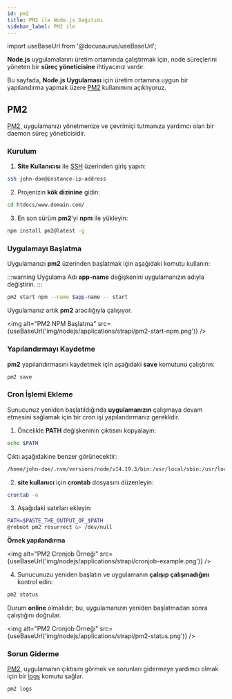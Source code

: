 ```yaml
---
id: pm2
title: PM2 ile Node.js Dağıtımı
sidebar_label: PM2 ile
---
```


import useBaseUrl from '@docusaurus/useBaseUrl';

**Node.js** uygulamalarını üretim ortamında çalıştırmak için, node süreçlerini yöneten bir **süreç yöneticisine** ihtiyacınız vardır.

Bu sayfada, **Node.js Uygulaması** için üretim ortamına uygun bir yapılandırma yapmak üzere [PM2](https://pm2.keymetrics.io/) kullanımını açıklıyoruz.

## PM2

[PM2](https://pm2.keymetrics.io/), uygulamanızı yönetmenize ve çevrimiçi tutmanıza yardımcı olan bir daemon süreç yöneticisidir.

### Kurulum

1. **Site Kullanıcısı** ile [SSH](../../frontend-area/ssh-ftp/#ssh-login) üzerinden giriş yapın:

```bash
ssh john-doe@instance-ip-address
```

2. Projenizin **kök dizinine** gidin:

```bash
cd htdocs/www.domain.com/
```

3. En son sürüm **pm2**'yi **npm** ile yükleyin:

```bash
npm install pm2@latest -g
```

### Uygulamayı Başlatma

Uygulamanızı **pm2** üzerinden başlatmak için aşağıdaki komutu kullanın:

:::warning Uygulama Adı
**app-name** değişkenini uygulamanızın adıyla değiştirin.
:::

```bash
pm2 start npm --name $app-name -- start
```

Uygulamanız artık **pm2** aracılığıyla çalışıyor.

<img alt="PM2 NPM Başlatma" src={useBaseUrl('img/nodejs/applications/strapi/pm2-start-npm.png')} />

### Yapılandırmayı Kaydetme

**pm2** yapılandırmasını kaydetmek için aşağıdaki **save** komutunu çalıştırın:

```bash
pm2 save
```

### Cron İşlemi Ekleme

Sunucunuz yeniden başlatıldığında **uygulamanızın** çalışmaya devam etmesini sağlamak için bir cron işi yapılandırmanız gereklidir.

1. Öncelikle **PATH** değişkeninin çıktısını kopyalayın:

```bash
echo $PATH
```

Çıktı aşağıdakine benzer görünecektir:

```bash
/home/john-doe/.nvm/versions/node/v14.19.3/bin:/usr/local/sbin:/usr/local/bin:/usr/sbin:/usr/bin:/sbin:/bin
```

2. **site kullanıcı** için **crontab** dosyasını düzenleyin:

```bash
crontab -e
```

3. Aşağıdaki satırları ekleyin:

```bash
PATH=$PASTE_THE_OUTPUT_OF_$PATH
@reboot pm2 resurrect &> /dev/null
```

**Örnek yapılandırma**

<img alt="PM2 Cronjob Örneği" src={useBaseUrl('img/nodejs/applications/strapi/cronjob-example.png')} />

4. Sunucunuzu yeniden başlatın ve uygulamanın **çalışıp çalışmadığını** kontrol edin:

```bash
pm2 status
```

Durum **online** olmalıdır; bu, uygulamanızın yeniden başlatmadan sonra çalıştığını doğrular.

<img alt="PM2 Cronjob Örneği" src={useBaseUrl('img/nodejs/applications/strapi/pm2-status.png')} />

### Sorun Giderme

[PM2](https://pm2.keymetrics.io/), uygulamanın çıktısını görmek ve sorunları gidermeye yardımcı olmak için bir [logs](https://pm2.keymetrics.io/docs/usage/log-management/) komutu sağlar.

```bash
pm2 logs
```
